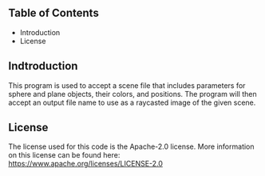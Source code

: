 ## Table of Contents
- Introduction
- License

## Indtroduction
This program is used to accept a scene file that includes parameters for sphere and plane objects, their colors, and positions. The program will then accept an output file name to use as a raycasted image of the given scene.

## License
The license used for this code is the Apache-2.0 license. 
More information on this license can be found here: https://www.apache.org/licenses/LICENSE-2.0
